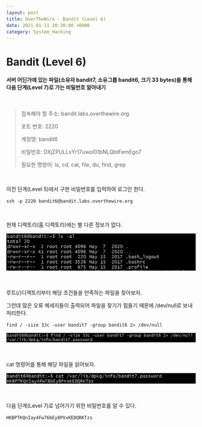 ```yaml
---
layout: post
title: OverTheWire - Bandit (Level 6)
date: 2021-01-11 20:30:00 +0900
category: System_Hacking
---
```



# Bandit (Level 6)

#### 서버 어딘가에 있는 파일(소유자 bandit7, 소유그룹 bandit6, 크기 33 bytes)을 통해 다음 단계(Level 7)로 가는 비밀번호 알아내기

<br/>


> 접속해야 할 주소:  bandit.labs.overthewire.org
>
> 포트 번호: 2220
>
> 계정명: bandit6 
>
> 비밀번호: DXjZPULLxYr17uwoI01bNLQbtFemEgo7
>
> 필요한 명령어: ls, cd, cat, file, du, find, grep

<br/>

이전 단계(Level 5)에서 구한 비밀번호를 입력하여 로그인 한다.

```shell
ssh -p 2220 bandit6@bandit.labs.overthewire.org
```

<br/>

현재 디렉토리(홈 디렉토리)에는 별 다른 정보가 없다. 

![bandit6_1](/public/img/bandit6_1.PNG) 

<br/>

루트(/)디렉토리부터 해당 조건들을 만족하는 파일을 찾아보자. 

그런데 많은 오류 메세지들이 출력되어 파일을 찾기가 힘들기 때문에 /dev/null로 보내 처리한다.

```shell
find / -size 33c -user bandit7 -group bandit6 2> /dev/null
```

![bandit6_2](/public/img/bandit6_2.PNG) 

<br/>

cat 명령어를 통해 해당 파일을 읽어보자.

 ![bandit6_3](/public/img/bandit6_3.PNG) 

<br/>

다음 단계(Level 7)로 넘어가기 위한 비밀번호를 알 수 있다.

```shell
HKBPTKQnIay4Fw76bEy8PVxKEDQRKTzs
```

